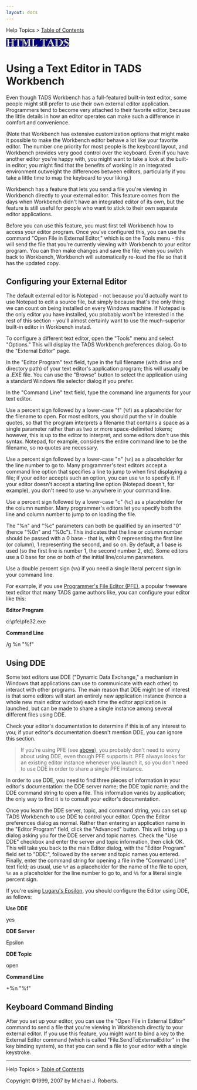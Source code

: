 ```yaml
---
layout: docs
---
```

Help Topics \> [Table of Contents](wbcont.html)  
  

  
  
  
![](../htmltads.jpg)  

# Using a Text Editor in TADS Workbench

  
  

Even though TADS Workbench has a full-featured built-in text editor,
some people might still prefer to use their own external editor
application. Programmers tend to become very attached to their favorite
editor, because the little details in how an editor operates can make
such a difference in comfort and convenience.

(Note that Workbench has extensive customization options that might make
it possible to make the Workbench editor behave a lot like your favorite
editor. The number one priority for most people is the keyboard layout,
and Workbench provides very good control over the keyboard. Even if you
have another editor you're happy with, you might want to take a look at
the built-in editor; you might find that the benefits of working in an
integrated environment outweight the differences between editors,
particularly if you take a little time to map the keyboard to your
liking.)

Workbench has a feature that lets you send a file you're viewing in
Workbench directly to your external editor. This feature comes from the
days when Workbench didn't have an integrated editor of its own, but the
feature is still useful for people who want to stick to their own
separate editor applications.

Before you can use this feature, you must first tell Workbench how to
access your editor program. Once you've configured this, you can use the
command "Open File in External Editor," which is on the Tools menu -
this will send the file that you're currently viewing with Workbench to
your editor program. You can then make changes and save the file; when
you switch back to Workbench, Workbench will automatically re-load the
file so that it has the updated copy.

## Configuring your External Editor

The default external editor is Notepad - not because you'd actually want
to use Notepad to edit a source file, but simply because that's the only
thing we can count on being installed on every Windows machine. If
Notepad is the only editor you have installed, you probably won't be
interested in the rest of this section - you'll almost certainly want to
use the much-superior built-in editor in Workbench instad.

To configure a different text editor, open the "Tools" menu and select
"Options." This will display the TADS Workbench preferences dialog. Go
to the "External Editor" page.

In the "Editor Program" text field, type in the full filename (with
drive and directory path) of your text editor's application program;
this will usually be a .EXE file. You can use the "Browse" button to
select the application using a standard Windows file selector dialog if
you prefer.

In the "Command Line" text field, type the command line arguments for
your text editor.

Use a percent sign followed by a lower-case "f" (`%f`) as a placeholder
for the filename to open. For most editors, you should put the `%f` in
double quotes, so that the program interprets a filename that contains a
space as a single parameter rather than as two or more space-delimited
tokens; however, this is up to the editor to interpret, and some editors
don't use this syntax. Notepad, for example, considers the entire
command line to be the filename, so no quotes are necessary.

Use a percent sign followed by a lower-case "n" (`%n`) as a placeholder
for the line number to go to. Many programmer's text editors accept a
command line option that specifies a line to jump to when first
displaying a file; if your editor accepts such an option, you can use
`%n` to specify it. If your editor doesn't accept a starting line option
(Notepad doesn't, for example), you don't need to use `%n` anywhere in
your command line.

Use a percent sign followed by a lower-case "c" (`%c`) as a placeholder
for the column number. Many programmer's editors let you specify both
the line and column number to jump to on loading the file.

The "%n" and "%c" parameters can both be qualified by an inserted "0"
(hence "%0n" and "%0c"). This indicates that the line or column number
should be passed with a 0 base - that is, with 0 representing the first
line (or column), 1 representing the second, and so on. By default, a 1
base is used (so the first line is number 1, the second number 2, etc).
Some editors use a 0 base for one or both of the initial line/column
parameters.

Use a double percent sign (`%%`) if you need a single literal percent
sign in your command line.

<span id="pfe"></span> For example, if you use [Programmer's File Editor
(PFE)](http://www.lancs.ac.uk/people/cpaap/pfe/), a popular freeware
text editor that many TADS game authors like, you can configure your
editor like this:

**Editor Program**

c:\pfe\pfe32.exe

**Command Line**

/g %n "%f"

  
  

## Using DDE

Some text editors use DDE ("Dynamic Data Exchange," a mechanism in
Windows that applications can use to communicate with each other) to
interact with other programs. The main reason that DDE might be of
interest is that some editors will start an entirely new application
instance (hence a whole new main editor window) each time the editor
application is launched, but can be made to share a single instance
among several different files using DDE.

Check your editor's documentation to determine if this is of any
interest to you; if your editor's documentation doesn't mention DDE, you
can ignore this section.

> If you're using PFE (see [above](#pfe)), you probably don't need to
> worry about using DDE, even though PFE supports it. PFE always looks
> for an existing editor instance whenever you launch it, so you don't
> need to use DDE in order to share a single PFE instance.

In order to use DDE, you need to find three pieces of information in
your editor's documentation: the DDE server name; the DDE topic name;
and the DDE command string to open a file. This information varies by
application; the only way to find it is to consult your editor's
documentation.

Once you learn the DDE server, topic, and command string, you can set up
TADS Workbench to use DDE to control your editor. Open the Editor
preferences dialog as normal. Rather than entering an application name
in the "Editor Program" field, click the "Advanced" button. This will
bring up a dialog asking you for the DDE server and topic names. Check
the "Use DDE" checkbox and enter the server and topic information, then
click OK. This will take you back to the main Editor dialog, with the
"Editor Program" field set to "DDE:", followed by the server and topic
names you entered. Finally, enter the command string for opening a file
in the "Command Line" text field; as usual, use `%f` as a placeholder
for the name of the file to open, `%n` as a placeholder for the line
number to go to, and `%%` for a literal single percent sign.

If you're using [Lugaru's Epsilon](http://www.lugaru.com), you should
configure the Editor using DDE, as follows:

**Use DDE**

yes

**DDE Server**

Epsilon

**DDE Topic**

open

**Command Line**

+%n "%f"

## Keyboard Command Binding

After you set up your editor, you can use the "Open File in External
Editor" command to send a file that you're viewing in Workbench directly
to your external editor. If you use this feature, you might want to bind
a key to the External Editor command (which is called
"File.SendToExternalEditor" in the key binding system), so that you can
send a file to your editor with a single keystroke.  
  
  
  
  

------------------------------------------------------------------------

  
Help Topics \> [Table of Contents](wbcont.html)  
  
Copyright ©1999, 2007 by Michael J. Roberts.
